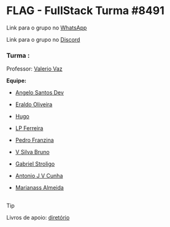 # FLAG - FullStack Turma #8491

Link para o grupo no [WhatsApp](https://chat.whatsapp.com/LjEH7BEsphLCAjIFMhcVzE)

Link para o grupo no [Discord](https://discord.gg/c7fZ7PVx6v)

### Turma :

Professor: [Valerio Vaz](https://github.com/vvaz)

**Equipe:**

- [Angelo Santos Dev](https://github.com/AngeloSantosDev)

- [Eraldo Oliveira](https://github.com/eraldo-oliveira)

- [Hugo](https://github.com/hugo-m12)

- [LP Ferreira](https://github.com/LPFerreira)

- [Pedro Franzina](https://github.com/pedrofranzina)

- [V Silva Bruno](https://github.com/vsilvabruno)

- [Gabriel Stroligo](https://github.com/stroligo)

- [Antonio J V Cunha](https://github.com/antoniojvcunha)

- [Marianass Almeida](https://github.com/Marianassalmeida)

##

> [!TIP]
> Livros de apoio: [diretório](/livros/)

